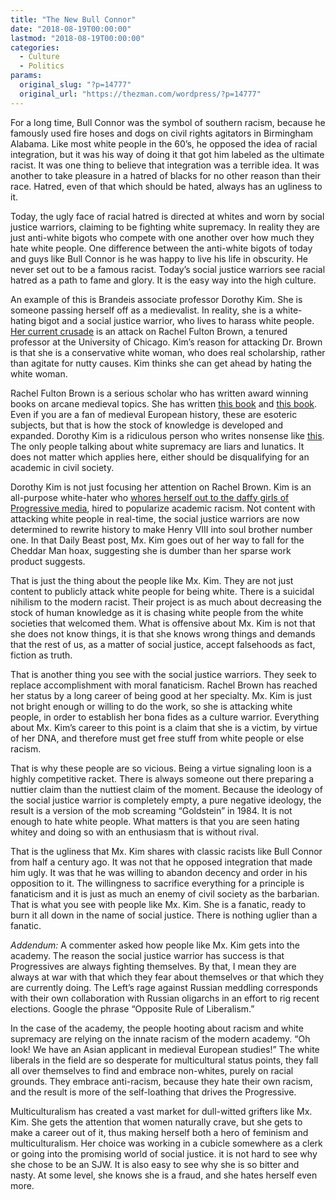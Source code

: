 ```yaml
---
title: "The New Bull Connor"
date: "2018-08-19T00:00:00"
lastmod: "2018-08-19T00:00:00"
categories:
  - Culture
  - Politics
params:
  original_slug: "?p=14777"
  original_url: "https://thezman.com/wordpress/?p=14777"
---
```


For a long time, Bull Connor was the symbol of southern racism, because
he famously used fire hoses and dogs on civil rights agitators in
Birmingham Alabama. Like most white people in the 60’s, he opposed the
idea of racial integration, but it was his way of doing it that got him
labeled as the ultimate racist. It was one thing to believe that
integration was a terrible idea. It was another to take pleasure in a
hatred of blacks for no other reason than their race. Hatred, even of
that which should be hated, always has an ugliness to it.

Today, the ugly face of racial hatred is directed at whites and worn by
social justice warriors, claiming to be fighting white supremacy. In
reality they are just anti-white bigots who compete with one another
over how much they hate white people. One difference between the
anti-white bigots of today and guys like Bull Connor is he was happy to
live his life in obscurity. He never set out to be a famous racist.
Today’s social justice warriors see racial hatred as a path to fame and
glory. It is the easy way into the high culture.

An example of this is Brandeis associate professor Dorothy Kim. She is
someone passing herself off as a medievalist. In reality, she is a
white-hating bigot and a social justice warrior, who lives to harass
white people. [Her current
crusade](http://fencingbearatprayer.blogspot.com/2017/09/why-dorothy-kim-hates-me.html)
is an attack on Rachel Fulton Brown, a tenured professor at the
University of Chicago. Kim’s reason for attacking Dr. Brown is that she
is a conservative white woman, who does real scholarship, rather than
agitate for nutty causes. Kim thinks she can get ahead by hating the
white woman.

Rachel Fulton Brown is a serious scholar who has written award winning
books on arcane medieval topics. She has written [this
book](https://www.amazon.com/Judgment-Passion-Devotion-Christ-800-1200/dp/0231125518)
and [this
book](https://www.amazon.com/Mary-Art-Prayer-Medieval-Christian/dp/023118168X).
Even if you are a fan of medieval European history, these are esoteric
subjects, but that is how the stock of knowledge is developed and
expanded. Dorothy Kim is a ridiculous person who writes nonsense like
[this](http://www.inthemedievalmiddle.com/2017/08/teaching-medieval-studies-in-time-of.html).
The only people talking about white supremacy are liars and lunatics. It
does not matter which applies here, either should be disqualifying for
an academic in civil society.

Dorothy Kim is not just focusing her attention on Rachel Brown. Kim is
an all-purpose white-hater who [whores herself out to the daffy girls of
Progressive
media](https://www.thedailybeast.com/the-alt-right-is-taking-over-renaissance-fairs),
hired to popularize academic racism. Not content with attacking white
people in real-time, the social justice warriors are now determined to
rewrite history to make Henry VIII into soul brother number one. In that
Daily Beast post, Mx. Kim goes out of her way to fall for the Cheddar
Man hoax, suggesting she is dumber than her sparse work product
suggests.

That is just the thing about the people like Mx. Kim. They are not just
content to publicly attack white people for being white. There is a
suicidal nihilism to the modern racist. Their project is as much about
decreasing the stock of human knowledge as it is chasing white people
from the white societies that welcomed them. What is offensive about Mx.
Kim is not that she does not know things, it is that she knows wrong
things and demands that the rest of us, as a matter of social justice,
accept falsehoods as fact, fiction as truth.

That is another thing you see with the social justice warriors. They
seek to replace accomplishment with moral fanaticism. Rachel Brown has
reached her status by a long career of being good at her specialty. Mx.
Kim is just not bright enough or willing to do the work, so she is
attacking white people, in order to establish her bona fides as a
culture warrior. Everything about Mx. Kim’s career to this point is a
claim that she is a victim, by virtue of her DNA, and therefore must get
free stuff from white people or else racism.

That is why these people are so vicious. Being a virtue signaling loon
is a highly competitive racket. There is always someone out there
preparing a nuttier claim than the nuttiest claim of the moment. Because
the ideology of the social justice warrior is completely empty, a pure
negative ideology, the result is a version of the mob screaming
“Goldstein” in 1984. It is not enough to hate white people. What matters
is that you are seen hating whitey and doing so with an enthusiasm that
is without rival.

That is the ugliness that Mx. Kim shares with classic racists like Bull
Connor from half a century ago. It was not that he opposed integration
that made him ugly. It was that he was willing to abandon decency and
order in his opposition to it. The willingness to sacrifice everything
for a principle is fanaticism and it is just as much an enemy of civil
society as the barbarian. That is what you see with people like Mx. Kim.
She is a fanatic, ready to burn it all down in the name of social
justice. There is nothing uglier than a fanatic.

*Addendum:* A commenter asked how people like Mx. Kim gets into the
academy. The reason the social justice warrior has success is that
Progressives are always fighting themselves. By that, I mean they are
always at war with that which they fear about themselves or that which
they are currently doing. The Left’s rage against Russian meddling
corresponds with their own collaboration with Russian oligarchs in an
effort to rig recent elections. Google the phrase “Opposite Rule of
Liberalism.”

In the case of the academy, the people hooting about racism and white
supremacy are relying on the innate racism of the modern academy. “Oh
look! We have an Asian applicant in medieval European studies!” The
white liberals in the field are so desperate for multicultural status
points, they fall all over themselves to find and embrace non-whites,
purely on racial grounds. They embrace anti-racism, because they hate
their own racism, and the result is more of the self-loathing that
drives the Progressive.

Multiculturalism has created a vast market for dull-witted grifters like
Mx. Kim. She gets the attention that women naturally crave, but she gets
to make a career out of it, thus making herself both a hero of feminism
and multiculturalism. Her choice was working in a cubicle somewhere as a
clerk or going into the promising world of social justice. it is not
hard to see why she chose to be an SJW. It is also easy to see why she
is so bitter and nasty. At some level, she knows she is a fraud, and she
hates herself even more.
